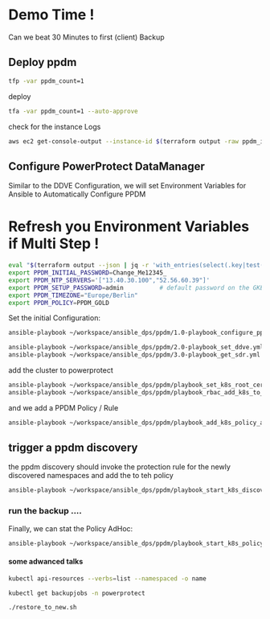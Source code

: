 # Demo Time !
Can we beat 30 Minutes to first (client) Backup


## Deploy ppdm

```bash
tfp -var ppdm_count=1
```
deploy
```bash
tfa -var ppdm_count=1 --auto-approve
```
check for the instance Logs
```bash
aws ec2 get-console-output --instance-id $(terraform output -raw ppdm_instance_id)
```
## Configure PowerProtect DataManager

Similar to the DDVE Configuration, we will set Environment Variables for Ansible to Automatically Configure PPDM
# Refresh you Environment Variables if Multi Step !
```bash
eval "$(terraform output --json | jq -r 'with_entries(select(.key|test("^PP+"))) | keys[] as $key | "export \($key)=\"\(.[$key].value)\""')"
export PPDM_INITIAL_PASSWORD=Change_Me12345_
export PPDM_NTP_SERVERS='["13.40.30.100","52.56.60.39"]'
export PPDM_SETUP_PASSWORD=admin          # default password on the GKE PPDM
export PPDM_TIMEZONE="Europe/Berlin"
export PPDM_POLICY=PPDM_GOLD
```


Set the initial Configuration:    
```bash
ansible-playbook ~/workspace/ansible_dps/ppdm/1.0-playbook_configure_ppdm.yml
```
```bash
ansible-playbook ~/workspace/ansible_dps/ppdm/2.0-playbook_set_ddve.yml 
ansible-playbook ~/workspace/ansible_dps/ppdm/3.0-playbook_get_sdr.yml
```
add the cluster to powerprotect
```bash
ansible-playbook ~/workspace/ansible_dps/ppdm/playbook_set_k8s_root_cert.yml --extra-vars "certificateChain=$(eksctl get cluster tfeks1 -o yaml | awk '/Cert/{getline; print $2}')"
ansible-playbook ~/workspace/ansible_dps/ppdm/playbook_rbac_add_k8s_to_ppdm.yml
```
and we add a PPDM Policy / Rule
```bash
ansible-playbook ~/workspace/ansible_dps/ppdm/playbook_add_k8s_policy_and_rule.yml
```

## trigger a ppdm discovery
the ppdm discovery should invoke the protection rule for the newly discovered namespaces and add the to teh policy 
```bash
ansible-playbook ~/workspace/ansible_dps/ppdm/playbook_start_k8s_discoveries.yml
```

### run the backup ....
Finally, we can stat the Policy AdHoc:

```bash
ansible-playbook ~/workspace/ansible_dps/ppdm/playbook_start_k8s_policy.yml
```



#### some adwanced talks

```bash
kubectl api-resources --verbs=list --namespaced -o name
```

```bash
kubectl get backupjobs -n powerprotect
```

```bash
./restore_to_new.sh
```








